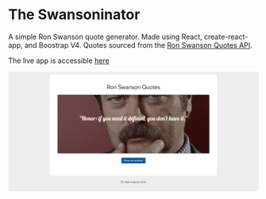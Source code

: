 # The Swansoninator

A simple Ron Swanson quote generator.  Made using React, create-react-app, and Boostrap V4.  Quotes sourced from the [Ron Swanson Quotes API](https://ron-swanson-quotes.herokuapp.com/v2/quotes).

The live app is accessible [here](http://swansoninator.herokuapp.com/)

![Screenshot](./screenshot.PNG)
